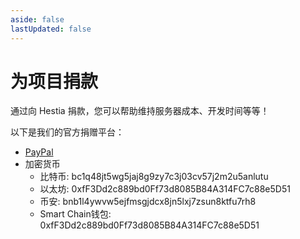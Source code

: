 ```yaml
---
aside: false
lastUpdated: false
---
```


# 为项目捐款

通过向 Hestia 捐款，您可以帮助维持服务器成本、开发时间等等！

以下是我们的官方捐赠平台：

- [PayPal](https://www.paypal.com/donate/?cmd=_s-xclick&hosted_button_id=ST87LQH2CHGLA)
- 加密货币
  - 比特币: bc1q48jt5wg5jaj8g9zy7c3j03cv57j2m2u5anlutu
  - 以太坊: 0xfF3Dd2c889bd0Ff73d8085B84A314FC7c88e5D51
  - 币安: bnb1l4ywvw5ejfmsgjdcx8jn5lxj7zsun8ktfu7rh8
  - Smart Chain钱包: 0xfF3Dd2c889bd0Ff73d8085B84A314FC7c88e5D51
